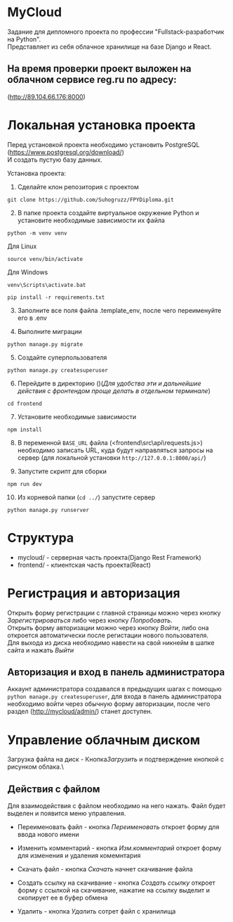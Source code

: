 # MyCloud

Задание для дипломного проекта по профессии "Fullstack-разработчик на Python".\
Представляет из себя облачное хранилище на базе Django и React.
## На время проверки проект выложен на облачном сервисе reg.ru по адресу:
(<http://89.104.66.176:8000>)

# Локальная установка проекта

Перед установкой проекта необходимо установить PostgreSQL\
(<https://www.postgresql.org/download/>)\
И создать пустую базу данных.

Установка проекта:

1) Сделайте клон репозитория с проектом
```
git clone https://github.com/Suhogruzz/FPYDiploma.git
```
2) В папке проекта создайте виртуальное окружение Python и установите необходимые зависимости их файла 

```
python -m venv venv
```
Для Linux
```
source venv/bin/activate
```
Для Windows
```
venv\Scripts\activate.bat
```
```
pip install -r requirements.txt
```

3) Заполните все поля файла .template_env, после чего переименуйте его в .env

4) Выполните миграции 
```
python manage.py migrate
```
5) Создайте суперпользователя 
```
python manage.py createsuperuser
```

6) Перейдите в директорию (<frontend/>)(*Для удобства эти и дальнейшие действия с фронтендом проще делать в отдельном терминале*)
```
cd frontend
```
7) Установите необходимые зависимости
```
npm install
```
8) В переменной `BASE_URL` файла (<frontend\src\api\requests.js>) необходимо записать URL, куда будут направляться запросы на сервер (для локальной установки `http://127.0.0.1:8000/api/`)

9) Запустите скрипт для сборки
```
npm run dev
```

10) Из корневой папки (`cd ../`) запустите сервер
```
python manage.py runserver
```

# Структура 
* mycloud/ - серверная часть проекта(Django Rest Framework)
* frontend/ - клиентская часть проекта(React)

# Регистрация и авторизация

Открыть форму регистрации с главной страницы можно через кнопку *Зарегистрироваться* либо через кнопку *Попробовать*.\
Открыть форму авторизации можно через кнопку *Войти*, либо она откроется автоматически после регистации нового пользователя.\
Для выхода из диска необходимо навести на свой никнейм в шапке сайта и нажать *Выйти*

## Авторизация и вход в панель администратора

Аккаунт администратора создавался в предыдущих шагах с помощью `python manage.py createsuperuser`, для входа в панель администратора необходимо войти через обычную форму авторизации, после чего раздел (<http://mycloud/admin/>) станет доступен.

# Управление облачным диском

Загрузка файла на диск - Кнопка*Загрузить* и подтверждение кнопкой с рисунком облака.\

## Действия с файлом

Для взаимодействия с файлом необходимо на него нажать. Файл будет выделен и появится меню управления.

* Переименовать файл - кнопка *Переименовать* откроет форму для ввода нового имени

* Изменить комментарий - кнопка *Изм.комментарий* откроет форму для изменения и удаления комемнтария

* Скачать файл - кнопка *Скачать* начнет скачивание файла

* Создать ссылку на скачивание - кнопка *Создать ссылку* откроет форму с ссылкой на скачивание, нажатие на ссылку выделит и скопирует ее в буфер обмена

* Удалить - кнопка *Удалить* сотрет файл с хранилища

